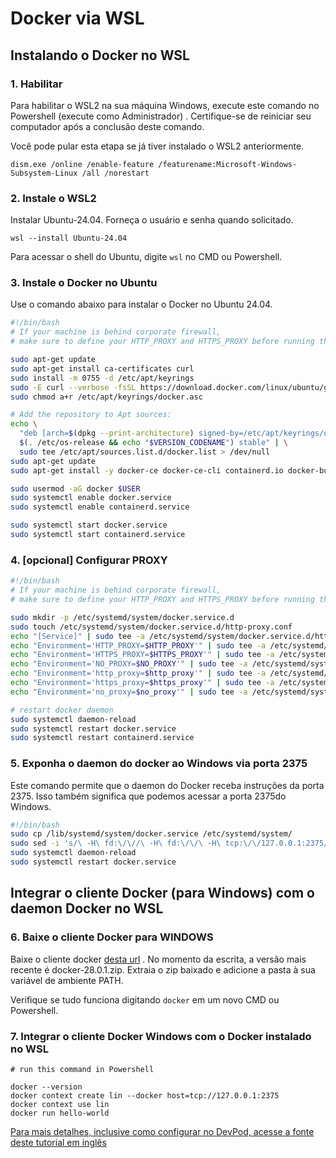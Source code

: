 # Docker via WSL 

## Instalando o Docker no WSL

### 1. Habilitar 
Para habilitar o WSL2 na sua máquina Windows, execute este comando no Powershell (execute como Administrador) . Certifique-se de reiniciar seu computador após a conclusão deste comando.

Você pode pular esta etapa se já tiver instalado o WSL2 anteriormente.

```
dism.exe /online /enable-feature /featurename:Microsoft-Windows-Subsystem-Linux /all /norestart
```

### 2. Instale o WSL2 

Instalar Ubuntu-24.04. Forneça o usuário e senha quando solicitado.
```
wsl --install Ubuntu-24.04
```
Para acessar o shell do Ubuntu, digite `wsl` no CMD ou Powershell.

### 3. Instale o Docker no Ubuntu

Use o comando abaixo para instalar o Docker no Ubuntu 24.04.
```bash
#!/bin/bash
# If your machine is behind corporate firewall, 
# make sure to define your HTTP_PROXY and HTTPS_PROXY before running the command below

sudo apt-get update
sudo apt-get install ca-certificates curl
sudo install -m 0755 -d /etc/apt/keyrings
sudo -E curl --verbose -fsSL https://download.docker.com/linux/ubuntu/gpg -o /etc/apt/keyrings/docker.asc
sudo chmod a+r /etc/apt/keyrings/docker.asc

# Add the repository to Apt sources:
echo \
  "deb [arch=$(dpkg --print-architecture) signed-by=/etc/apt/keyrings/docker.asc] https://download.docker.com/linux/ubuntu \
  $(. /etc/os-release && echo "$VERSION_CODENAME") stable" | \
  sudo tee /etc/apt/sources.list.d/docker.list > /dev/null
sudo apt-get update
sudo apt-get install -y docker-ce docker-ce-cli containerd.io docker-buildx-plugin docker-compose-plugin

sudo usermod -aG docker $USER
sudo systemctl enable docker.service
sudo systemctl enable containerd.service

sudo systemctl start docker.service
sudo systemctl start containerd.service
```

### 4. [opcional] Configurar PROXY
```bash
#!/bin/bash
# If your machine is behind corporate firewall, 
# make sure to define your HTTP_PROXY and HTTPS_PROXY before running the command below

sudo mkdir -p /etc/systemd/system/docker.service.d
sudo touch /etc/systemd/system/docker.service.d/http-proxy.conf
echo "[Service]" | sudo tee -a /etc/systemd/system/docker.service.d/http-proxy.conf
echo "Environment='HTTP_PROXY=$HTTP_PROXY'" | sudo tee -a /etc/systemd/system/docker.service.d/http-proxy.conf
echo "Environment='HTTPS_PROXY=$HTTPS_PROXY'" | sudo tee -a /etc/systemd/system/docker.service.d/http-proxy.conf
echo "Environment='NO_PROXY=$NO_PROXY'" | sudo tee -a /etc/systemd/system/docker.service.d/http-proxy.conf
echo "Environment='http_proxy=$http_proxy'" | sudo tee -a /etc/systemd/system/docker.service.d/http-proxy.conf
echo "Environment='https_proxy=$https_proxy'" | sudo tee -a /etc/systemd/system/docker.service.d/http-proxy.conf
echo "Environment='no_proxy=$no_proxy'" | sudo tee -a /etc/systemd/system/docker.service.d/http-proxy.conf

# restart docker daemon
sudo systemctl daemon-reload
sudo systemctl restart docker.service
sudo systemctl restart containerd.service
```

### 5. Exponha o daemon do docker ao Windows via porta 2375

Este comando permite que o daemon do Docker receba instruções da porta 2375. Isso também significa que podemos acessar a porta 2375do Windows.
```bash
#!/bin/bash
sudo cp /lib/systemd/system/docker.service /etc/systemd/system/
sudo sed -i 's/\ -H\ fd:\/\//\ -H\ fd:\/\/\ -H\ tcp:\/\/127.0.0.1:2375/g' /etc/systemd/system/docker.service
sudo systemctl daemon-reload
sudo systemctl restart docker.service
```

## Integrar o cliente Docker (para Windows) com o daemon Docker no WSL

### 6. Baixe o cliente Docker para WINDOWS
Baixe o cliente docker [desta url](https://download.docker.com/win/static/stable/x86_64/docker-28.0.1.zip) . No momento da escrita, a versão mais recente é docker-28.0.1.zip. Extraia o zip baixado e adicione a pasta à sua variável de ambiente PATH.

Verifique se tudo funciona digitando `docker` em um novo CMD ou Powershell.

### 7. Integrar o cliente Docker Windows com o Docker instalado no WSL
```
# run this command in Powershell

docker --version
docker context create lin --docker host=tcp://127.0.0.1:2375
docker context use lin
docker run hello-world
```

[Para mais detalhes, inclusive como configurar no DevPod, acesse a fonte deste tutorial em inglês](https://devpod.sh/docs/tutorials/docker-provider-via-wsl#integrate-devpod-with-docker-in-wsl)
